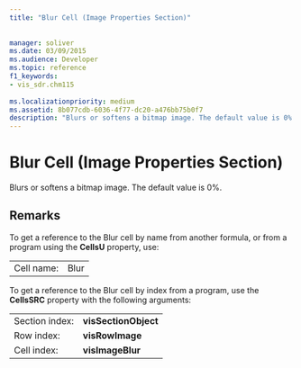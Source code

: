 ```yaml
---
title: "Blur Cell (Image Properties Section)"
 
 
manager: soliver
ms.date: 03/09/2015
ms.audience: Developer
ms.topic: reference
f1_keywords:
- vis_sdr.chm115
 
ms.localizationpriority: medium
ms.assetid: 8b077cdb-6036-4f77-dc20-a476bb75b0f7
description: "Blurs or softens a bitmap image. The default value is 0%."
---
```


# Blur Cell (Image Properties Section)

Blurs or softens a bitmap image. The default value is 0%.
  
## Remarks

To get a reference to the Blur cell by name from another formula, or from a program using the **CellsU** property, use: 
  
|||
|:-----|:-----|
| Cell name:  <br/> | Blur  <br/> |
   
To get a reference to the Blur cell by index from a program, use the **CellsSRC** property with the following arguments: 
  
|||
|:-----|:-----|
| Section index:  <br/> |**visSectionObject** <br/> |
| Row index:  <br/> |**visRowImage** <br/> |
| Cell index:  <br/> |**visImageBlur** <br/> |
   

